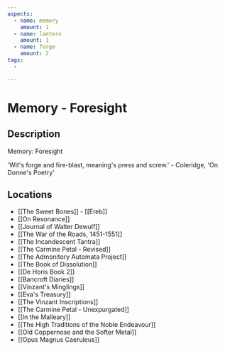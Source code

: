 ```yaml
---
aspects:
  - name: memory
    amount: 1
  - name: lantern
    amount: 1
  - name: forge
    amount: 2
tags:
  - 

---
```


# Memory - Foresight

## Description
Memory: Foresight

'Wit's forge and fire-blast, meaning's press and screw.' - Coleridge, 'On Donne's Poetry'
## Locations
- [[The Sweet Bones]] - [[Ereb]]
- [[On Resonance]]
- [[Journal of Walter Dewulf]]
- [[The War of the Roads, 1451-1551]]
- [[The Incandescent Tantra]]
- [[The Carmine Petal - Revised]]
- [[The Admonitory Automata Project]]
- [[The Book of Dissolution]]
- [[De Horis Book 2]]
- [[Bancroft Diaries]]
- [[Vinzant's Minglings]]
- [[Eva's Treasury]]
- [[The Vinzant Inscriptions]]
- [[The Carmine Petal - Unexpurgated]]
- [[In the Malleary]]
- [[The High Traditions of the Noble Endeavour]]
- [[Old Coppernose and the Softer Metal]]
- [[Opus Magnus Caeruleus]]